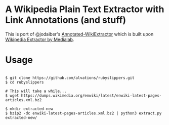# A Wikipedia Plain Text Extractor with Link Annotations (and stuff)

This is port of @jodaiber's [Annotated-WikiExtractor](https://github.com/jodaiber/Annotated-WikiExtractor) which is built upon [Wikipedia Extractor by Medialab](http://medialab.di.unipi.it/wiki/Wikipedia_Extractor).


# Usage

```

$ git clone https://github.com/alvations/rubyslippers.git
$ cd rubyslippers

# This will take a while...
$ wget https://dumps.wikimedia.org/enwiki/latest/enwiki-latest-pages-articles.xml.bz2

$ mkdir extracted-new
$ bzip2 -dc enwiki-latest-pages-articles.xml.bz2 | python3 extract.py extracted-new/
```
